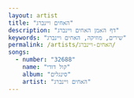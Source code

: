 ```yaml
---
layout: artist
title: "האחים ויינברג"
description: "דף האמן האחים ויינברג"
keywords: "שירים, מוזיקה, האחים ויינברג"
permalink: /artists/האחים-ויינברג/
songs:
  - number: "32688"
    name: "קול דודי"
    album: "סינגלים"
    artist: "האחים ויינברג"
---
```

